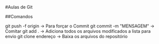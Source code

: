 #Aulas de Git


##Comandos

git push -f origin        -> Para forçar o Commit
git commit -m "MENSAGEM"  -> Comitar
git add .                 -> Adiciona todos os arquivos modificados a lista para envio
git clone endereço        -> Baixa os arquivos do repositório 

